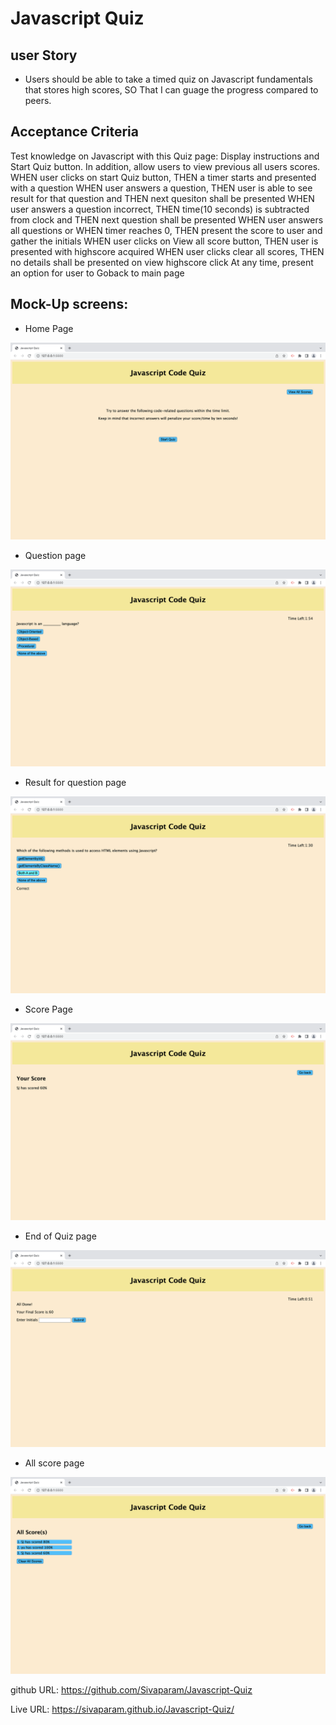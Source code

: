 # Javascript Quiz

## user Story 

* Users should be able to take a timed quiz on Javascript fundamentals that stores high scores, SO That I can guage the progress compared to peers.

## Acceptance Criteria 

Test knowledge on Javascript with this Quiz page:
Display instructions and Start Quiz button. In addition, allow users to view previous all users scores.
WHEN user clicks on start Quiz button, THEN a timer starts and presented with a question
WHEN user answers a question, THEN user is able to see result for that question and THEN next quesiton shall be presented 
WHEN user answers a question incorrect, THEN time(10 seconds) is subtracted from clock and THEN next question shall be presented
WHEN user answers all questions or WHEN timer reaches 0, THEN present the score to user and gather the initials 
WHEN user clicks on View all score button, THEN user is presented with highscore acquired
WHEN user clicks clear all scores, THEN no details shall be presented on view highscore click
At any time, present an option for user to Goback to main page

## Mock-Up screens:

* Home Page

![alt text](assets/images/Homepage.png)

* Question page

![alt text](assets/images/Questions%20page.png)

* Result for question page

![alt text](assets/images/display%20result.png)

* Score Page

![alt text](assets/images/score%20page.png)

* End of Quiz page

![alt text](assets/images/result%20page.png)

* All score page

![alt text](assets/images/all%20score%20page.png)


github URL: https://github.com/Sivaparam/Javascript-Quiz

Live URL: https://sivaparam.github.io/Javascript-Quiz/
